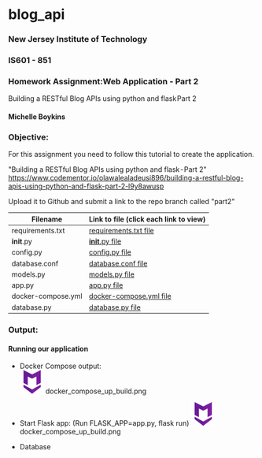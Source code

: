# blog_api

### New Jersey Institute of Technology
### IS601 - 851
### Homework Assignment:Web Application - Part 2
Building a RESTful Blog APIs using python and flask Part 2
#### Michelle Boykins

### Objective:

For this assignment you need to follow this tutorial to create the application.

"Building a RESTful Blog APIs using python and flask - Part 2"  
https://www.codementor.io/olawalealadeusi896/building-a-restful-blog-apis-using-python-and-flask-part-2-l9y8awusp

Upload it to Github and submit a link to the repo branch called "part2"

|Filename|Link to file (click each link to view)|
|-----|-------|
|requirements.txt|[requirements.txt file](https://github.com/shellynj/Setup_Docker_Flask_SqlAlchemy/blob/master/requirements.txt)|
|__init__.py|[__init__.py file](https://github.com/shellynj/Setup_Docker_Flask_SqlAlchemy/blob/master/src/__init__.py)|
|config.py|[config.py file](https://github.com/shellynj/Setup_Docker_Flask_SqlAlchemy/blob/master/src/config.py)|
|database.conf|[database.conf file](https://github.com/shellynj/Setup_Docker_Flask_SqlAlchemy/blob/master/database.conf)|
|models.py|[models.py file](https://github.com/shellynj/Setup_Docker_Flask_SqlAlchemy/blob/master/src/models.py)|
|app.py|[app.py file](https://github.com/shellynj/Setup_Docker_Flask_SqlAlchemy/blob/master/src/app.py)|
|docker-compose.yml|[docker-compose.yml file](https://github.com/shellynj/Setup_Docker_Flask_SqlAlchemy/blob/master/docker-compose.yml)|
|database.py|[database.py file](https://github.com/shellynj/Setup_Docker_Flask_SqlAlchemy/blob/master/src/database.py)|

### Output:
#### Running our application  
* Docker Compose output:  
![](https://github.com/adam-p/markdown-here/raw/master/src/common/images/icon48.png "Logo Title Text 1")
docker_compose_up_build.png

* Start Flask app: (Run FLASK_APP=app.py, flask run)
![](https://github.com/adam-p/markdown-here/raw/master/src/common/images/icon48.png "Logo Title Text 1")
docker_compose_up_build.png

* Database 







